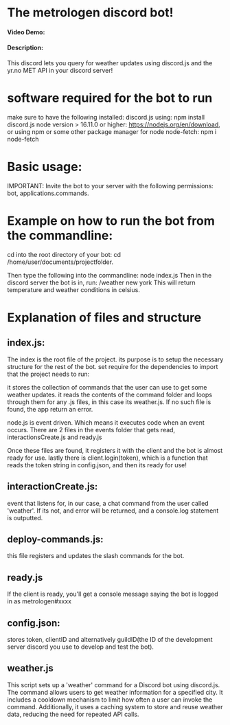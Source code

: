 # The metrologen discord bot!

#### Video Demo: <URL HERE>

#### Description:

This discord lets you query for weather updates using discord.js and the yr.no MET API in your discord server!

# software required for the bot to run

make sure to have the following installed:
discord.js using: npm install discord.js
node version > 16.11.0 or higher: https://nodejs.org/en/download, or using npm or some other package manager for node
node-fetch: npm i node-fetch

# Basic usage:

IMPORTANT: Invite the bot to your server with the following permissions:
bot, applications.commands.

# Example on how to run the bot from the commandline:

cd into the root directory of your bot:
cd /home/user/documents/projectfolder.

Then type the following into the commandline: node index.js
Then in the discord server the bot is in, run: /weather new york
This will return temperature and weather conditions in celsius.

# Explanation of files and structure

## index.js:

The index is the root file of the project.
its purpose is to setup the necessary structure for the rest of the bot.
set require for the dependencies to import that the project needs to run:

it stores the collection of commands that the user can use to get some weather updates.
it reads the contents of the command folder and loops through them for any .js files, in this case its weather.js. If no such file is found, the app return an error.

node.js is event driven. Which means it executes code when an event occurs.
There are 2 files in the events folder that gets read, interactionsCreate.js and ready.js

Once these files are found, it registers it with the client and the bot is almost ready for use.
lastly there is client.login(token), which is a function that reads the token string in config.json, and then its ready for use!

## interactionCreate.js:

event that listens for, in our case, a chat command from the user called 'weather'. If its not, and error will be returned, and a console.log statement is outputted.

## deploy-commands.js:

this file registers and updates the slash commands for the bot.

## ready.js

If the client is ready, you'll get a console message saying the bot is logged in as metrologen#xxxx

## config.json:

stores token, clientID and alternatively guildID(the ID of the development server discord you use to develop and test the bot).

## weather.js

This script sets up a 'weather' command for a Discord bot using discord.js.
The command allows users to get weather information for a specified city.
It includes a cooldown mechanism to limit how often a user can invoke the command.
Additionally, it uses a caching system to store and reuse weather data, reducing the need for repeated API calls.
